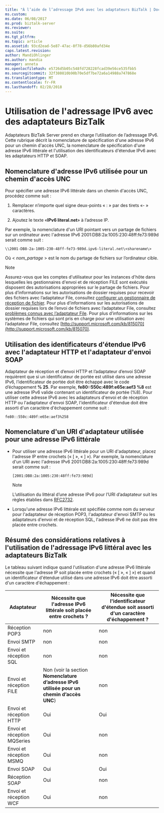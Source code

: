 ```yaml
---
title: "À l’aide de l’adressage IPv6 avec les adaptateurs BizTalk | Documents Microsoft"
ms.custom: 
ms.date: 06/08/2017
ms.prod: biztalk-server
ms.reviewer: 
ms.suite: 
ms.tgt_pltfrm: 
ms.topic: article
ms.assetid: 93cd2ead-5e87-47ac-8f78-d56b80afd34e
caps.latest.revision: 
author: MandiOhlinger
ms.author: mandia
manager: anneta
ms.openlocfilehash: e5726d5b05c548fd728228fcad39e56ce535fbb5
ms.sourcegitcommit: 32f380810b90b70e5df7be72a6a14988a747868e
ms.translationtype: MT
ms.contentlocale: fr-FR
ms.lasthandoff: 02/28/2018
---
```

# <a name="using-ipv6-addressing-with-biztalk-adapters"></a>Utilisation de l'adressage IPv6 avec des adaptateurs BizTalk
Adaptateurs BizTalk Server prend en charge l’utilisation de l’adressage IPv6. Cette rubrique décrit la nomenclature de spécification d'une adresse IPv6 pour un chemin d'accès UNC, la nomenclature de spécification d'une adresse IPv6 littérale et l'utilisation des identificateurs d'étendue IPv6 avec les adaptateurs HTTP et SOAP.  
  
## <a name="ipv6-address-nomenclature-used-for-a-unc-path"></a>Nomenclature d'adresse IPv6 utilisée pour un chemin d'accès UNC  
 Pour spécifier une adresse IPv6 littérale dans un chemin d'accès UNC, procédez comme suit :  
  
1.  Remplacer n’importe quel signe deux-points « : » par des tirets «- » caractères.  
  
2.  Ajoutez le texte «**IPv6 literal.net**» à l’adresse IP.  
  
 Par exemple, la nomenclature d'un URI pointant vers un partage de fichiers sur un ordinateur avec l'adresse IPv6 2001:DB8:2a:1005:230:48ff:fe73:989d serait comme suit :  
  
```  
\\2001-DB8-2a-1005-230-48ff-fe73-989d.ipv6-literal.net\<sharename\>  
```  
  
 Où \< *nom_partage* \> est le nom du partage de fichiers sur l’ordinateur cible.  
  
> [!NOTE]
>  Assurez-vous que les comptes d'utilisateur pour les instances d'hôte dans lesquelles les gestionnaires d'envoi et de réception FILE sont exécutés disposent des autorisations appropriées sur le partage de fichiers. Pour plus d’informations sur les autorisations de dossier requises pour recevoir des fichiers avec l’adaptateur File, consultez [configurer un gestionnaire de réception de fichier](../core/configure-the-file-adapter.md). Pour plus d’informations sur les autorisations de dossier requises lors de l’envoi de fichiers avec l’adaptateur File, consultez [problèmes connus avec l’adaptateur File](../core/known-issues-with-the-file-adapter.md). Pour plus d’informations sur les systèmes de fichiers qui sont pris en charge pour une utilisation avec l’adaptateur File, consultez [http://support.microsoft.com/kb/815070](http://support.microsoft.com/kb/815070).  
  
## <a name="using-ipv6-scope-identifiers-with-the-http-adapter-and-the-soap-send-adapter"></a>Utilisation des identificateurs d'étendue IPv6 avec l'adaptateur HTTP et l'adaptateur d'envoi SOAP  
 Adaptateur de réception et d’envoi HTTP et l’adaptateur d’envoi SOAP requièrent que si un identificateur de portée est utilisé dans une adresse IPv6, l’identificateur de portée doit être échappé avec le code d’échappement **% 25**. Par exemple, **fe80::550c:489f:e65e:aef3 %8** est une adresse IPv6 valide contenant un identificateur de portée (%8). Pour utiliser cette adresse IPv6 avec les adaptateurs d'envoi et de réception HTTP ou l'adaptateur d'envoi SOAP, l'identificateur d'étendue doit être assorti d'un caractère d'échappement comme suit :  
  
```  
fe80::550c:489f:e65e:aef3%258  
```  
  
## <a name="adapter-uri-nomenclature-used-for-a-literal-ipv6-address"></a>Nomenclature d'un URI d'adaptateur utilisée pour une adresse IPv6 littérale  
  
-   Pour utiliser une adresse IPv6 littérale pour un URI d'adaptateur, placez l'adresse IP entre crochets (« [ », « ] »). Par exemple, la nomenclature d'un URI avec l'adresse IPv6 2001:DB8:2a:1005:230:48ff:fe73:989d serait comme suit :  
  
    ```  
    [2001:DB8:2a:1005:230:48ff:fe73:989d]  
    ```  
  
    > [!NOTE]
    >  L’utilisation du littéral d’une adresse IPv6 pour l’URI d’adaptateur suit les règles établies dans [RFC2732](http://go.microsoft.com/fwlink/?LinkId=90375).  
  
-   Lorsqu'une adresse IPv6 littérale est spécifiée comme nom du serveur pour l'adaptateur de réception POP3, l'adaptateur d'envoi SMTP ou les adaptateurs d'envoi et de réception SQL, l'adresse IPv6 ne doit pas être placée entre crochets.  
  
## <a name="summary-of-considerations-when-using-literal-ipv6-addressing-with-biztalk-adapters"></a>Résumé des considérations relatives à l'utilisation de l'adressage IPv6 littéral avec les adaptateurs BizTalk  
 Le tableau suivant indique quand l'utilisation d'une adresse IPv6 littérale nécessite que l'adresse IP soit placée entre crochets (« [ », « ] ») et quand un identificateur d'étendue utilisé dans une adresse IPv6 doit être assorti d'un caractère d'échappement :  
  
|Adaptateur|Nécessite que l'adresse IPv6 littérale soit placée entre crochets ?|Nécessite que l'identificateur d'étendue soit assorti d'un caractère d'échappement ?|  
|---|---|---|  
|Réception POP3|non|non|  
|Envoi SMTP|non|non|  
|Envoi et réception SQL|non|non|  
|Envoi et réception FILE|Non (voir la section **Nomenclature d’adresse IPv6 utilisée pour un chemin d’accès UNC**)|non|  
|Envoi et réception HTTP|Oui|Oui|  
|Envoi et réception MQSeries|Oui|non|  
|Envoi et réception MSMQ|Oui|non|  
|Envoi SOAP|Oui|Oui|  
|Réception SOAP|Oui|non|  
|Envoi et réception WCF|Oui|non|